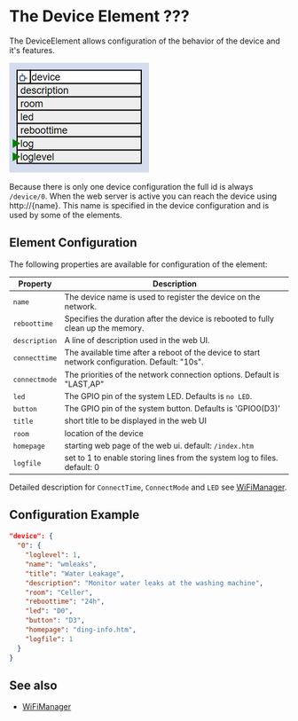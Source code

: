 # The Device Element ???

The DeviceElement allows configuration of the behavior of the device and it's features.

![Device Properties and actions](deviceapi.png)

Because there is only one device configuration the full id is always `/device/0`.
When the web server is active you can reach the device using http://{name}.
This name is specified in the device configuration and is used by some of the elements.

## Element Configuration

The following properties are available for configuration of the element:

| Property      | Description                                                                                     |
| ------------- | ----------------------------------------------------------------------------------------------- |
| `name`        | The device name is used to register the device on the network.                                  |
| `reboottime`  | Specifies the duration after the device is rebooted to fully clean up the memory.               |
| `description` | A line of description used in the web UI.                                                       |
| `connecttime` | The available time after a reboot of the device to start network configuration. Default: "10s". |
| `connectmode` | The priorities of the network connection options. Default is "LAST,AP"                          |
| `led`         | The GPIO pin of the system LED. Defaults is `no LED`.                                           |
| `button`      | The GPIO pin of the system button. Defaults is 'GPIO0(D3)'                                      |
| `title`       | short title to be displayed in the web UI                                                       |
| `room`        | location of the device                                                                          |
| `homepage`    | starting web page of the web ui. default: `/index.htm`                                          |
| `logfile`     | set to 1 to enable storing lines from the system log to files. default: 0                       |

Detailed description for `ConnectTime`, `ConnectMode` and `LED` see [WiFiManager](wifimanager).

## Configuration Example

```JSON
"device": {
  "0": {
    "loglevel": 1,
    "name": "wmleaks",
    "title": "Water Leakage",
    "description": "Monitor water leaks at the washing machine",
    "room": "Celler",
    "reboottime": "24h",
    "led": "D0",
    "button": "D3",
    "homepage": "ding-info.htm",
    "logfile": 1
  }
}
```

## See also

* [WiFiManager](wifimanager)